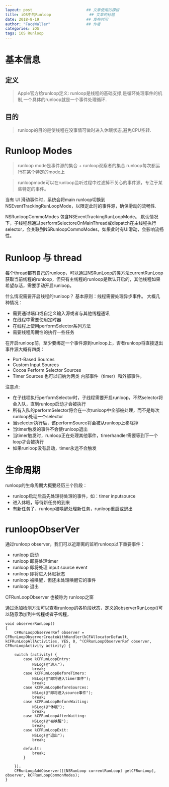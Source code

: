 ```yaml
---
layout: post                        ## 文章使用的模板
title: iOS中的Runloop  				## 文章的标题
date: 2018-8-19						## 发布时间
author: "FaceWaller"                ## 作者
categories: iOS
tags: iOS Runloop
---
```


# 基本信息

## 定义
>Apple官方给runloop定义: runloop是线程的基础支撑,是循环处理事件的机制,一个具体的runloop就是一个事件处理循环.

## 目的
>runloop的目的是使线程在没事情可做时进入休眠状态,避免CPU空转.

# Runloop Modes
>runloop mode是事件源的集合 + runloop观察者的集合   runloop每次都运行在某个特定的mode上

>runloopmode可以在runloop监听过程中过滤掉不关心的事件源，专注于某些特定的事件。

<!--![avatar](http://blog.leichunfeng.com/images/object_model.png)-->

当有 UI 滑动事件时，系统会将main runloop切换到NSEventTrackingRunLoopMode，以限定此时的事件源，确保滑动的流畅性.


NSRunloopCommoModes 包含NSEventTrackingRunLoopMode。
默认情况下，子线程想通过performSelectoreOnMainThread或dispatch在主线程执行selector，会关联到NSRunloopCommoModes，如果此时有UI滑动，会影响流畅性。




# Runloop 与 thread
每个thread都有自己的runloop，可以通过NSRunLoop的类方法currentRunLoop获取当前线程的runloop，但只有主线程的runloop是默认开启的，其他线程如果希望存活，需要手动开启runloop。

什么情况需要开启线程的runloop？ 基本原则：线程需要处理异步事件。
大概几种情况：
* 需要通过端口或自定义输入源或者与其他线程通讯
* 在线程中需要使用定时器
* 在线程上使用performSelector系列方法
* 需要线程周期性的执行一些任务


在开启runloop前，至少要绑定一个事件源到runloop上，否者runloop将直接退出
事件源大概有四类：
* Port-Based Sources
* Custom Input Sources
* Cocoa Perform Selector Sources
* Timer Sources
也可以归纳为两类  内部事件（timer）和外部事件。

注意点:
* 在子线程执行performSelector时，子线程需要开启runloop，不然selector将会入队，直到runloop启动才会被执行
* 所有入队的performSelector将会在一次runloop中全部被处理，而不是每次runloop处理一个selector
* 当selector执行后，该performSource将会被从runloop上移除掉
* 当timer触发的事件不会使runloop退出
* 当timer触发时，runloop正在处理其他事件，timerhandler需要等到下一个loop才会被执行
* 如果runloop没有启动，timer永远不会触发


# 生命周期
runloop的生命周期大概要经历三个阶段：
* runloop启动后首先处理待处理的事件，如：timer    inputsource
* 进入休眠，等待新任务的到来
* 有新任务了，runloop被唤醒处理新任务，runloop重启或退出


# runloopObserVer

通过runloop observer，我们可以近距离的监听runloop以下重要事件：

* runloop 启动
* runloop 即将处理timer
* runloop 即将处理 input source event
* runloop 即将进入休眠状态
* runloop 被唤醒，但还未处理唤醒它的事件
* runloop 退出

CFRunLoopObserver 也被称为 runloop之窗

通过添加检测方法可以查看runloop的各阶段状态，定义的observerRunLoop()可以随意添加到主线程或者子线程。

	void observerRunLoop()
	{
		CFRunLoopObserverRef observer = CFRunLoopObserverCreateWithHandler(kCFAllocatorDefault, kCFRunLoopAllActivities, YES, 0, ^(CFRunLoopObserverRef observer, CFRunLoopActivity activity) {

		switch (activity) {
			case kCFRunLoopEntry:
				NSLog(@"进入");
				break;
			case kCFRunLoopBeforeTimers:
				NSLog(@"即将进入timer事件");
				break;
			case kCFRunLoopBeforeSources:
				NSLog(@"即将进入source事件");
				break;
			case kCFRunLoopBeforeWaiting:
				NSLog(@"休眠");
				break;
			case kCFRunLoopAfterWaiting:
				NSLog(@"被唤醒");
				break;
			case kCFRunLoopExit:
				NSLog(@"退出");
				break;

			default:
				break;
			}

		});
		CFRunLoopAddObserver([[NSRunLoop currentRunLoop] getCFRunLoop], observer, kCFRunLoopCommonModes);
	}
